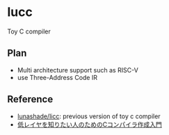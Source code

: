 # lucc
Toy C compiler

## Plan

- Multi architecture support such as RISC-V
- use Three-Address Code IR

## Reference

- [lunashade/licc](https://github.com/lunashade/licc): previous version of toy c compiler
- [低レイヤを知りたい人のためのCコンパイラ作成入門](https://www.sigbus.info/compilerbook)
